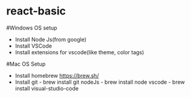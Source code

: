 # react-basic
#Windows OS setup
 - Install Node Js(from google)
 - Install VSCode
 - Install extensions for vscode(like theme, color tags)

#Mac OS Setup 
- Install homebrew https://brew.sh/
- Install 
        git     - brew install git
        nodeJs  - brew install node
        vscode  - brew install visual-studio-code
